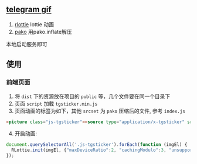 ## [telegram gif](https://telegram.org/)

1. [rlottie](https://github.com/Samsung/rlottie) lottie 动画
2. [pako](https://github.com/nodeca/pako) 用pako.inflate解压

本地启动服务即可

## 使用

### 前端页面

1. 将 `dist` 下的资源放在项目的 `public` 等，几个文件要在同一个目录下
2. 页面 `script` 加载 `tgsticker.min.js`
3. 页面动画的标签为如下，其他 `srcset` 为 `pako` 压缩后的文件, 参考 `index.js`

```html
<picture class="js-tgsticker"><source type="application/x-tgsticker" srcset="/json/8940838e7dddc787d8"></picture>
```

4. 开启动画:

```javascript
document.querySelectorAll('.js-tgsticker').forEach(function (imgEl) {
  RLottie.init(imgEl, {"maxDeviceRatio":2, "cachingModulo":3, "unsupportedURL":"\/?notgs=1"});
});
```